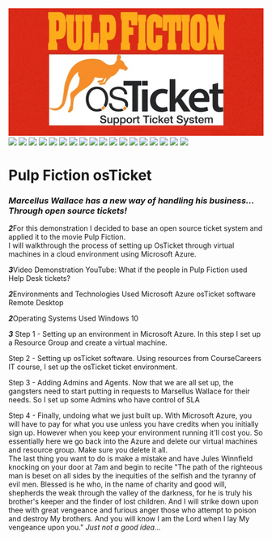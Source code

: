 <img src="pf.jpg">
<img src="images/1.jpg">
<img src="images/2.jpg">
<img src="images/3.jpg">
<img src="images/4.jpg">
<img src="images/5.jpg">
<img src="images/6.jpg">
<img src="images/7.jpg">
<img src="images/8.jpg">
<img src="images/9.jpg">
<img src="images/10.jpg">
<img src="images/11.jpg">
<img src="images/12.jpg">
<img src="images/13.jpg">
<img src="images/14.jpg">
<img src="images/15.jpg">
<img src="images/16.jpg">
<img src="images/17.jpg">
<img src="images/18.jpg">
<h1>Pulp Fiction osTicket</h1>
<h3><i>Marcellus Wallace has a new way of handling his business... Through open source tickets!</i></h3>

***2***For this demonstration I decided to base an open source ticket system and applied it to the movie Pulp Fiction.  
I will walkthrough the process of setting up OsTicket through virtual machines in a cloud environment using Microsoft Azure.

***3***Video Demonstration
YouTube: What if the people in Pulp Fiction used Help Desk tickets? 

***2***Environments and Technologies Used
Microsoft Azure
osTicket software
Remote Desktop

***2***Operating Systems Used
Windows 10

***3***
Step 1 - Setting up an environment in Microsoft Azure.
In this step I set up a Resource Group and create a virtual machine. 

Step 2 - Setting up osTicket software.
Using resources from CourseCareers IT course, I set up the osTicket ticket environment.

Step 3 - Adding Admins and Agents.
Now that we are all set up, the gangsters need to start putting in requests to Marsellus Wallace for their needs. 
So I set up some Admins who have control of 
SLA

Step 4 - Finally, undoing what we just built up.
With Microsoft Azure, you will have to pay for what you use unless you have credits when you initially sign up.
However when you keep your environment running it'll cost you. 
So essentially here we go back into the Azure and delete our virtual machines and resource group.
Make sure you delete it all.  
The last thing you want to do is make a mistake and have Jules Winnfield knocking on your door at 7am and begin to recite 
"The path of the righteous man is beset on all sides by the inequities of the selfish and the tyranny of evil men. 
Blessed is he who, in the name of charity and good will, shepherds the weak through the valley of the darkness, 
for he is truly his brother's keeper and the finder of lost children. 
And I will strike down upon thee with great vengeance and furious anger those who attempt to poison and destroy My brothers. 
And you will know I am the Lord when I lay My vengeance upon you."
<i>Just not a good idea...</i>



